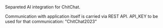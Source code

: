 Separeted AI integration for ChitChat.

Communication with application itself is carried via REST API.
API_KEY to be used for that communication: "ChitChat2023"